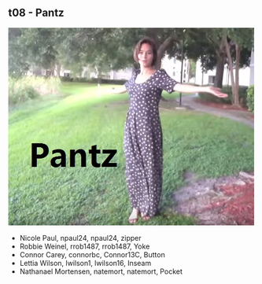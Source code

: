 ## t08 - Pantz
![alt text](images/Pantz.jpg)

* Nicole Paul, npaul24, npaul24, zipper
* Robbie Weinel, rrob1487, rrob1487, Yoke
* Connor Carey, connorbc, Connor13C, Button
* Lettia Wilson, lwilson1, lwilson16, Inseam
* Nathanael Mortensen, natemort, natemort, Pocket
